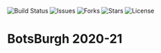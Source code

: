 ![Build Status](https://travis-ci.com/BotsBurgh/BOTSBURGH-FTC-2020-21.svg?branch=master) ![Issues](https://img.shields.io/github/issues/botsburgh/BOTSBURGH-FTC-2020-21) ![Forks](https://img.shields.io/github/forks/botsburgh/BOTSBURGH-FTC-2020-21) ![Stars](https://img.shields.io/github/stars/botsburgh/BOTSBURGH-FTC-2020-21) ![License](https://img.shields.io/github/license/botsburgh/BOTSBURGH-FTC-2020-21)

# BotsBurgh 2020-21
